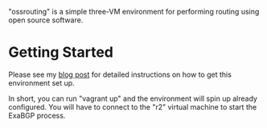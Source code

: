 "ossrouting" is a simple three-VM environment for performing routing using open source software.

# Getting Started

Please see my [blog post](http://keepingitclassless.net/2015/05/open-source-routing-practical/) for detailed instructions on how to get this environment set up.

In short, you can run "vagrant up" and the environment will spin up already configured. You will have to connect to the "r2" virtual machine to start the ExaBGP process.
